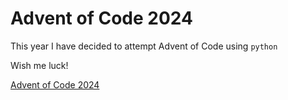 # Advent of Code 2024

This year I have decided to attempt Advent of Code using `python`

Wish me luck!

[Advent of Code 2024](https://adventofcode.com/2024)
